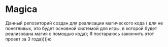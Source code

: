 # Magica
Данный репозиторий создан для реализации магического кода ( для не понятливых, это будет основной системой для игры, в которой будет реализована магия с помощью кода);
Я постараюсь закончить этот проект за 3 года))))ю
